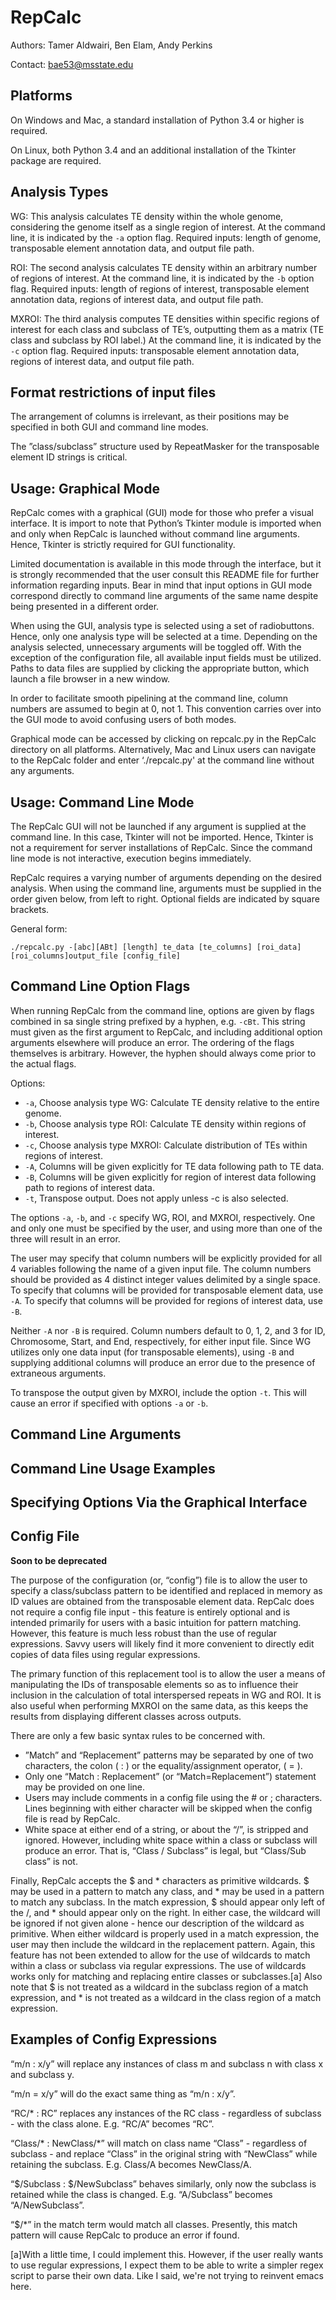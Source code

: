 # RepCalc

Authors:  Tamer Aldwairi, Ben Elam, Andy Perkins

Contact:  bae53@msstate.edu


## Platforms

On Windows and Mac, a standard installation of Python 3.4 or higher is required.

On Linux, both Python 3.4 and an additional installation of the Tkinter package are required.

## Analysis Types

WG:  This analysis calculates TE density within the whole genome, considering the genome itself as a single region of interest.  At the command line, it is indicated by the `-a` option flag. Required inputs:  length of genome, transposable element annotation data, and output file path.

ROI:  The second analysis calculates TE density within an arbitrary number of regions of interest.  At the command line, it is indicated by the `-b` option flag.  Required inputs:  length of regions of interest, transposable element annotation data, regions of interest data, and output file path.

MXROI:  The third analysis computes TE densities within specific regions of interest for each class and subclass of TE’s, outputting them as a matrix (TE class and subclass by ROI label.)  At the command line, it is indicated by the `-c` option flag.  Required inputs:  transposable element annotation data, regions of interest data, and output file path.

## Format restrictions of input files

The arrangement of columns is irrelevant, as their positions may be specified in both GUI and command line modes.

The ”class/subclass” structure used by RepeatMasker for the transposable element ID strings is critical.

## Usage:  Graphical Mode

RepCalc comes with a graphical (GUI) mode for those who prefer a visual interface.  It is import to note that Python’s Tkinter module is imported when and only when RepCalc is launched without command line arguments.  Hence, Tkinter is strictly required for GUI functionality.

Limited documentation is available in this mode through the interface, but it is strongly recommended that the user consult this README file for further information regarding inputs.  Bear in mind that input options in GUI mode correspond directly to command line arguments of the same name despite being presented in a different order.

When using the GUI, analysis type is selected using a set of radiobuttons.  Hence, only one analysis type will be selected at a time.  Depending on the analysis selected, unnecessary arguments will be toggled off.  With the exception of the configuration file, all available input fields must be utilized.  Paths to data files are supplied by clicking the appropriate button, which launch a file browser in a new window.

In order to facilitate smooth pipelining at the command line, column numbers are assumed to begin at 0, not 1.  This convention carries over into the GUI mode to avoid confusing users of both modes.

Graphical mode can be accessed by clicking on repcalc.py in the RepCalc directory on all platforms.  Alternatively, Mac and Linux users can navigate to the RepCalc folder and  enter ‘./repcalc.py' at the command line without any arguments.

## Usage:  Command Line Mode

The RepCalc GUI will not be launched if any argument is supplied at the command line.  In this case, Tkinter will not be imported.  Hence, Tkinter is not a requirement for server installations of RepCalc.  Since the command line mode is not interactive, execution begins immediately.

RepCalc requires a varying number of arguments depending on the desired analysis.  When using the command line, arguments must be supplied in the order given below, from left to right.  Optional fields are indicated by square brackets.

General form:

`./repcalc.py -[abc][ABt] [length] te_data [te_columns] [roi_data] [roi_columns]output_file [config_file]`

## Command Line Option Flags

When running RepCalc from the command line, options are given by flags combined in sa single string prefixed by a hyphen, e.g. `-cBt`.  This string must given as the first argument to RepCalc, and including additional option arguments elsewhere will produce an error.  The ordering of the flags themselves is arbitrary.  However, the hyphen should always come prior to the actual flags.

Options:

- `-a`,    Choose analysis type WG:  Calculate TE density relative to the entire genome.
- `-b`,    Choose analysis type ROI:  Calculate TE density within regions of interest.
- `-c`,     Choose analysis type MXROI:  Calculate distribution of TEs within regions of interest.
- `-A`,    Columns will be given explicitly for TE data following path to TE data.
- `-B`,    Columns will be given explicitly for region of interest data following path to regions of interest data.
- `-t`,     Transpose output.  Does not apply unless -c is also selected.

The options `-a`, `-b`, and `-c` specify WG, ROI, and MXROI, respectively.  One and only one must be specified by the user, and using more than one of the three will result in an error.

The user may specify that column numbers will be explicitly provided for all 4 variables following the name of a given input file.  The column numbers should be provided as 4 distinct integer values delimited by a single space.  To specify that columns will be provided for transposable element data, use `-A`.  To specify that columns will be provided for regions of interest data, use `-B`.  

Neither `-A` nor `-B` is required.  Column numbers default to 0, 1, 2, and 3 for ID, Chromosome, Start, and End, respectively, for either input file.  Since WG utilizes only one data input (for transposable elements), using `-B` and supplying additional columns will produce an error due to the presence of extraneous arguments.

To transpose the output given by MXROI, include the option `-t`.  This will cause an error if specified with options `-a` or `-b`.

## Command Line Arguments

## Command Line Usage Examples

## Specifying Options Via the Graphical Interface

## Config File
**Soon to be deprecated**

The purpose of the configuration (or, “config”) file is to allow the user to specify a class/subclass pattern to be identified and replaced in memory as ID values are obtained from the transposable element data.  RepCalc does not require a config file input - this feature is entirely optional and is intended primarily for users with a basic intuition for pattern matching.  However, this feature is much less robust than the use of regular expressions.  Savvy users will likely find it more convenient to directly edit copies of data files using regular expressions.

The primary function of this replacement tool is to allow the user a means of manipulating the IDs of transposable elements so as to influence their inclusion in the calculation of total interspersed repeats in WG and ROI.  It is also useful when performing MXROI on the same data, as this keeps the results from displaying different classes across outputs.

There are only a few basic syntax rules to be concerned with.

- ”Match” and “Replacement” patterns may be separated by one of two characters, the colon ( : ) or the equality/assignment operator, ( = ).
- Only one “Match : Replacement” (or “Match=Replacement”) statement may be provided on one line.
- Users may include comments in a config file using the # or ; characters.  Lines beginning with either character will be skipped when the config file is read by RepCalc.
- White space at either end of a string, or about the “/”, is stripped and ignored.  However, including white space within a class or subclass will produce an error.  That is, “Class / Subclass” is legal, but “Class/Sub class” is not.

Finally, RepCalc accepts the $ and * characters as primitive wildcards.  $ may be used in a pattern to match any class, and * may be used in a pattern to match any subclass.  In the match expression, $ should appear only left of the /, and * should appear only on the right.  In either case, the wildcard will be ignored if not given alone - hence our description of the wildcard as primitive.  When either wildcard is properly used in a match expression, the user may then include the wildcard in the replacement pattern.  Again, this feature has not been extended to allow for the use of wildcards to match within a class or subclass via regular expressions.  The use of wildcards works only for matching and replacing entire classes or subclasses.[a]  Also note that $ is not treated as a wildcard in the subclass region of a match expression, and * is not treated as a wildcard in the class region of a match expression.

## Examples of Config Expressions

“m/n : x/y” will replace any instances of class m and subclass n with class x and subclass y.

“m/n = x/y” will do the exact same thing as “m/n : x/y”.

“RC/* : RC” replaces any instances of the RC class - regardless of subclass - with the class alone.  E.g. “RC/A” becomes “RC”.

“Class/* : NewClass/*” will match on class name “Class” - regardless of subclass - and replace “Class” in the original string with “NewClass” while retaining the subclass.  E.g. Class/A becomes NewClass/A.

“$/Subclass : $/NewSubclass” behaves similarly, only now the subclass is retained while the class is changed.  E.g.  “A/Subclass” becomes “A/NewSubclass”.

“$/*” in the match term would match all classes.  Presently, this match pattern will cause RepCalc to produce an error if found.

[a]With a little time, I could implement this.  However, if the user really wants to use regular expressions, I expect them to be able to write a simpler regex script to parse their own data.  Like I said, we're not trying to reinvent emacs here.
